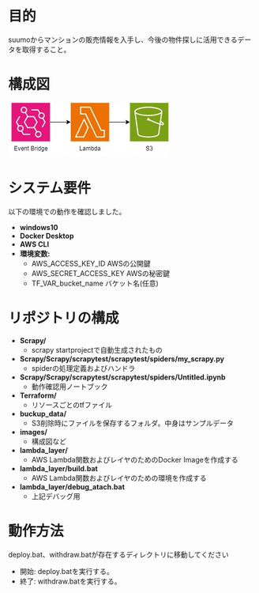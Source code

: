 # 目的
suumoからマンションの販売情報を入手し、今後の物件探しに活用できるデータを取得すること。
    
# 構成図
![構成図](images/configuration_diagram.jpg)

# システム要件
以下の環境での動作を確認しました。
- **windows10**
- **Docker Desktop**
- **AWS CLI**
- **環境変数:**
  - AWS_ACCESS_KEY_ID AWSの公開鍵
  - AWS_SECRET_ACCESS_KEY AWSの秘密鍵
  - TF_VAR_bucket_name バケット名(任意)

# リポジトリの構成
- **Scrapy/**
  - scrapy startprojectで自動生成されたもの
- **Scrapy/Scrapy/scrapytest/scrapytest/spiders/my_scrapy.py**
  - spiderの処理定義およびハンドラ
- **Scrapy/Scrapy/scrapytest/scrapytest/spiders/Untitled.ipynb**
  - 動作確認用ノートブック
- **Terraform/**
  - リソースごとのtfファイル
- **buckup_data/**
  - S3削除時にファイルを保存するフォルダ。中身はサンプルデータ
- **images/**
  - 構成図など
- **lambda_layer/**
  - AWS Lambda関数およびレイヤのためのDocker Imageを作成する
- **lambda_layer/build.bat**
  - AWS Lambda関数およびレイヤのための環境を作成する
- **lambda_layer/debug_atach.bat**
  - 上記デバッグ用
  

# 動作方法
deploy.bat、withdraw.batが存在するディレクトリに移動してください
- 開始:
  deploy.batを実行する。
- 終了:
  withdraw.batを実行する。

